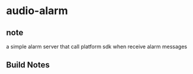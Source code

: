 # audio-alarm

## note
a simple alarm server that call platform sdk when receive alarm messages

## Build Notes

